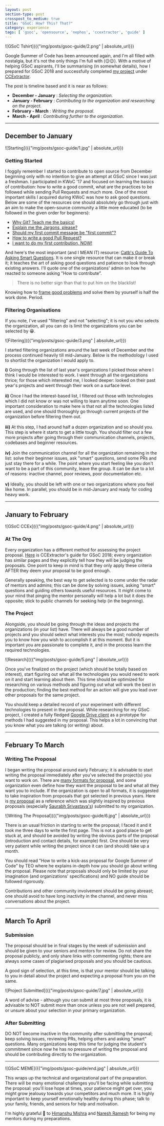 ```yaml
---
layout: post
section-type: post
crosspost_to_medium: true
title: "GSoC: How? This? That?"
category: experience
tags: [ 'gsoc', 'opensource', 'nephos', 'ccextractor', 'guide' ]
---
```

![GSoC Tshirt]({{"img/posts/gsoc-guide/2.png" | absolute_url}})

Google Summer of Code has been announced again, and I'm all filled with nostalgia, but it's not the only things I'm full
with (:wink::wink:). With a motive of helping GSoC aspirants, I'll be summarising (in somewhat details), how I prepared
for GSoC 2018 and successfully completed [my project](https://summerofcode.withgoogle.com/projects/#5889497431015424) under [CCExtractor](https://ccextractor.org/public:gsoc:2018:thealphadollar).

The post is timeline based and it is near as follows:

- **December - January** : *Selecting the organization.*
- **January - February** : *Contributing to the organization and researching on the project.*
- **February - March** : *Writing the proposal.*
- **March - April** : *Contributing further to the organization.*

---
## December to January

![Starting]({{"img/posts/gsoc-guide/1.jpg" | absolute_url}})

### Getting Started

I foggily remember I started to contribute to open source from December beginning only with no intention to give an attempt
at GSoC since I was just a freshman. I participated in KWoC '17 and focused on learning the basics of contribution: how to 
write a good commit, what are the practices to be followed while sending Pull Requests and much more. One of the most important
skills I acquired during KWoC was how to ask good questions. Below are some of the resources one should absolutely go through just 
with an aim to make the open-source community a little more educated (to be followed in the given order for beginners):

- [Why Git? Teach me the basics!](https://hackernoon.com/understanding-git-fcffd87c15a3) 
- [Explain me the Jargons, please?](https://product.hubspot.com/blog/git-and-github-tutorial-for-beginners)
- [Should my first commit message be "first commit"?](https://code.likeagirl.io/useful-tips-for-writing-better-git-commit-messages-808770609503)
- [How to write a good Pull Request?](https://blog.github.com/2015-01-21-how-to-write-the-perfect-pull-request/)
- [I want to do my first contribution, NOW!](https://www.firsttimersonly.com/)

And here's the most important (and I MEAN IT) resource: [Catb's Guide To Asking Smart Questions](http://www.catb.org/~esr/faqs/smart-questions.html).
It is one single resource that can make it or break it; it teaches the art of asking good questions and patience to look 
through existing answers. I'll quote one of the organizations' admin on how he reacted to someone asking "How to contribute".

> There is no better sign than that to put him on the blacklist!

Knowing how to [frame good problems](http://www.studygs.net/problem/problemsolvingv1.htm) and solve them by yourself is half the work done. Period.

### Filtering Organisations

If you note, I've used "filtering" and not "selecting"; it is not you who selects the organization, all you can do is limit
the organizations you can be selected by :grin:.

![Filtering]({{"img/posts/gsoc-guide/3.png" | absolute_url}})

I started filtering organizations around the last week of December and the process continued heavily till mid-January. Below
is the methodology I used to shortlist the organization I would apply to.

**i)** Going through the list of last year's organizations I picked those where I think I would be interested to work. I went through
all the organizations thrice; for those which interested me, I looked deeper: looked on their past year's projects and went through
their work on a surface level.<br/><br/>
**ii)** Once I had the interest-based list, I filtered out those with technologies which I did not know or was not willing to learn
anytime soon. One important consideration to make here is that not all the technologies listed are used, and one should thoroughly 
go through current projects of the organization before filtering them out.<br/><br/>
**iii)** At this step, I had around half a dozen organization and so should you. This step is where it starts to get a little tough. You should
filter out a few more projects after going through their communication channels, projects, codebases and beginner resources.<br/><br/>
**iv)** Join the communication channel for all the organization remaining in the list: solve their beginner issues, ask "smart" questions, send some PRs
and just stay there for a while. The point where you start feeling like you don't want to be a part of this community, leave the group. It can
be due to a lot of reasons: inactive channel, poor reviews, poor documentation etc.<br/><br/>
**v)** Ideally, you should be left with one or two organizations where you feel like home. In parallel, you should be in mid-January and ready for 
coding heavy work.

---
## January to February

![GSoC CCEx]({{"img/posts/gsoc-guide/4.png" | absolute_url}})

### At The Org

Every organization has a different method for assessing the project proposal. [Here](https://ccextractor.org/public:gsoc:ideas_page_for_summer_of_code_2018) is CCExtractor's guide for GSoC 2018; every
organization has similar pages and they explicitly tell how they will be judging the proposals. One point to keep in mind is that
they only apply these criteria AFTER they deem your proposal to be good enough.

Generally speaking, the best way to get selected is to come under the radar of mentors and admins; this can be done by 
solving issues, asking "smart" questions and guiding others towards useful resources. It might come to your mind that pinging the mentor personally
will help a lot but it does the opposite; stick to public channels for seeking help (in the beginning).

### The Project

Alongside, you should be going through the ideas and projects the organizations (in your list) have. There will always be a good
number of projects and you should select what interests you the most; nobody expects you to know how you wish to accomplish it at this moment.
But it is important you are passionate to complete it, and in the process learn the required technologies.

![Research]({{"img/posts/gsoc-guide/5.png" | absolute_url}})

Once you've finalized on the project (which should be totally based on interest), start figuring out what all the technologies you
would need to work on it and start learning about them. This time should be optimized for researching on various methods and
figuring out what will work the best in the production; finding the best method for an action will give you lead over other proposals for the
same project.

You should keep a detailed record of your experiment with different technologies to present in the proposal. While researching
for my GSoC project, I created a fully fledged [Google Drive client](https://github.com/thealphadollar/GDrive_Sync) as a prototype for methods I had suggested in my proposal. This
helps a lot in convincing that you know what you are talking (or writing) about.   

---
## February To March

### Writing The Proposal

I began writing the proposal around early February; it is advisable to start writing the proposal immediately after you've selected
the project(s) you want to work on. There are [many formats for proposal](https://github.com/saketkc/fos-proposals), and some organization even define how they want the proposal
to be and what all they want you to include. If the organization is open to all formats, it is suggested to take inspiration from
proposals that got selected in previous years. Here is [my proposal](https://github.com/thealphadollar/Nephos/blob/master/Proposal_%20Project%20Nephos%2C%20GSoC%202018.pdf) as a reference which was
slightly inspired by previous proposals (especially [Saurabh Srivastava's](https://github.com/saurabhshri/GSoC-2017-Accepted-Proposals/blob/master/CCExtractor/CCAligner%20-%20Word%20by%20Word%20Audio%20Subtitle%20Sync/5565268630700032_1490805743_Word_by_Word_Subtitle_Sync_by_Saurabh_Shrivastava_CCExtractor.pdf)) submitted to my organization.

![Writing The Proposal]({{"img/posts/gsoc-guide/6.jpg" | absolute_url}})

There is an usual friction in starting to write the proposal; I faced it and it took me three days to write the first page. This
is not a good place to get stuck at, and should be avoided by writing the obvious parts of the proposal (introduction and contact details, for example) first.
One should be very very patient while writing the project since it can (and should) take up a month.

You should read "How to write a kick-ass proposal for Google Summer of Code" by TEO where he explains in-depth how you should
go about writing the proposal. Please note that proposals should only be limited by your imagination (and organizations' specifications) and
NO guide should be followed rigorously.

Contributions and other community involvement should be going abreast; one should avoid to have long inactivity in the channel, and never
miss conversations about the project.

---
## March To April

### Submission

The proposal should be in final stages by the week of submission and should be given to your seniors and mentors for review.
Do not share the proposal publicly, and only share links with commenting rights; there are always some cases of plagiarised 
proposals and you should be cautious.

A good sign of selection, at this time, is that your mentor should be talking to you in detail about the project and expecting
a proposal from you on the same. 

![Project Submitted]({{"img/posts/gsoc-guide/7.jpg" | absolute_url}})

A word of advise - although you can submit at most three proposals, it is advisable to NOT submit more than once unless
you are not well prepared, or unsure about your selection in your primary organization. 

### After Submitting

DO NOT become inactive in the community after submitting the proposal; keep solving issues, reviewing PRs, helping others and 
asking "smart" questions. Many organizations keep this time for judging the student's commitment since now he has no pressure of
writing the proposal and should be contributing directly to the organization.

---
![GSoC MEME]({{"img/posts/gsoc-guide/end.jpg" | absolute_url}})

This wraps up the technical and organizational part of the preparation. There will be many emotional challenges you'll be facing
while submitting the proposal: you'll lose hope at times, your patience might get over, you might grow jealousy towards your competitors and
much more. It is highly important to keep yourself emotionally healthy during this phase; talk to your family, friends, and seniors
for help and motivation.

I'm highly grateful :pray: to [Himanshu Mishra](https://www.github.com/orkohunter) and [Naresh Ramesh](https://www.github.com/ghostwriternr) for being
my mentors during my preparations. 
